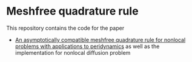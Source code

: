 # Meshfree quadrature rule
This repository contains the code for the paper 

* [An asymptotically compatible meshfree quadrature rule for nonlocal problems with applications to peridynamics](https://www.sciencedirect.com/science/article/pii/S004578251830402X)
as well as the implementation for nonlocal diffusion problem
